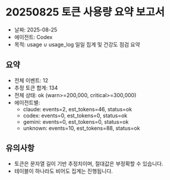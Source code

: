 # 20250825 토큰 사용량 요약 보고서

- 날짜: 2025-08-25
- 에이전트: Codex
- 목적: usage ∪ usage_log 일일 집계 및 건강도 점검 요약

## 요약
- 전체 이벤트: 12
- 추정 토큰 합계: 134
- 전체 상태: ok (warn>=200,000, critical>=300,000)
- 에이전트별:
  - claude: events=2, est_tokens=46, status=ok
  - codex: events=0, est_tokens=0, status=ok
  - gemini: events=0, est_tokens=0, status=ok
  - unknown: events=10, est_tokens=88, status=ok

## 유의사항
- 토큰은 문자열 길이 기반 추정치이며, 절대값은 부정확할 수 있습니다.
- 테이블이 하나라도 비어도 집계는 진행됩니다.